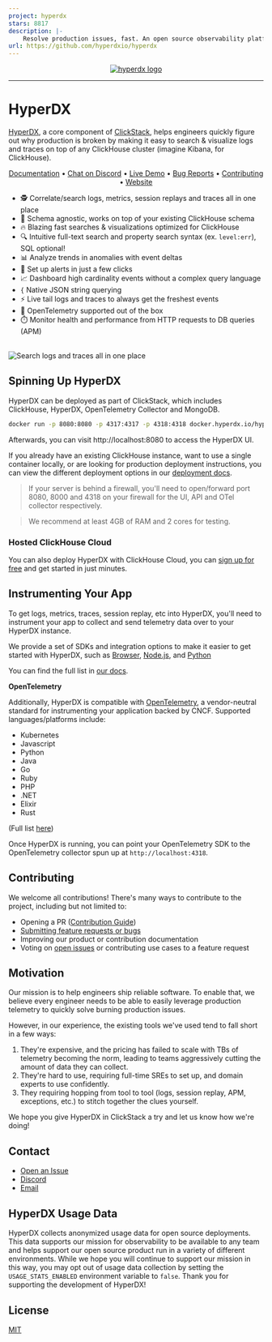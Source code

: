 ```yaml
---
project: hyperdx
stars: 8817
description: |-
    Resolve production issues, fast. An open source observability platform unifying session replays, logs, metrics, traces and errors powered by Clickhouse and OpenTelemetry.
url: https://github.com/hyperdxio/hyperdx
---
```


<p align="center">
  <a href="https://hyperdx.io">
    <picture>
      <source media="(prefers-color-scheme: dark)" srcset="./.github/images/logo_dark.png#gh-dark-mode-only">
      <img alt="hyperdx logo" src="./.github/images/logo_light.png#gh-light-mode-only">
    </picture>
  </a>
</p>

---

# HyperDX

[HyperDX](https://hyperdx.io), a core component of
[ClickStack](https://clickhouse.com/use-cases/observability), helps engineers
quickly figure out why production is broken by making it easy to search &
visualize logs and traces on top of any ClickHouse cluster (imagine Kibana, for
ClickHouse).

<p align="center">
  <a href="https://clickhouse.com/docs/use-cases/observability/clickstack/overview">Documentation</a> • <a href="https://hyperdx.io/discord">Chat on Discord</a>  • <a href="https://play.hyperdx.io/search">Live Demo</a>  • <a href="https://github.com/hyperdxio/hyperdx/issues/new">Bug Reports</a> • <a href="./CONTRIBUTING.md">Contributing</a> • <a href="https://clickhouse.com/use-cases/observability">Website</a>
</p>

- 🕵️ Correlate/search logs, metrics, session replays and traces all in one place
- 📝 Schema agnostic, works on top of your existing ClickHouse schema
- 🔥 Blazing fast searches & visualizations optimized for ClickHouse
- 🔍 Intuitive full-text search and property search syntax (ex. `level:err`),
  SQL optional!
- 📊 Analyze trends in anomalies with event deltas
- 🔔 Set up alerts in just a few clicks
- 📈 Dashboard high cardinality events without a complex query language
- `{` Native JSON string querying
- ⚡ Live tail logs and traces to always get the freshest events
- 🔭 OpenTelemetry supported out of the box
- ⏱️ Monitor health and performance from HTTP requests to DB queries (APM)

<br/>
<img alt="Search logs and traces all in one place" src="./.github/images/search_splash.png" title="Search logs and traces all in one place">

## Spinning Up HyperDX

HyperDX can be deployed as part of ClickStack, which includes ClickHouse,
HyperDX, OpenTelemetry Collector and MongoDB.

```bash
docker run -p 8080:8080 -p 4317:4317 -p 4318:4318 docker.hyperdx.io/hyperdx/hyperdx-all-in-one
```

Afterwards, you can visit http://localhost:8080 to access the HyperDX UI.

If you already have an existing ClickHouse instance, want to use a single
container locally, or are looking for production deployment instructions, you
can view the different deployment options in our
[deployment docs](https://clickhouse.com/docs/use-cases/observability/clickstack/deployment).

> If your server is behind a firewall, you'll need to open/forward port 8080,
> 8000 and 4318 on your firewall for the UI, API and OTel collector
> respectively.

> We recommend at least 4GB of RAM and 2 cores for testing.

### Hosted ClickHouse Cloud

You can also deploy HyperDX with ClickHouse Cloud, you can
[sign up for free](https://console.clickhouse.cloud/signUp) and get started in
just minutes.

## Instrumenting Your App

To get logs, metrics, traces, session replay, etc into HyperDX, you'll need to
instrument your app to collect and send telemetry data over to your HyperDX
instance.

We provide a set of SDKs and integration options to make it easier to get
started with HyperDX, such as
[Browser](https://clickhouse.com/docs/use-cases/observability/clickstack/sdks/browser),
[Node.js](https://clickhouse.com/docs/use-cases/observability/clickstack/sdks/nodejs),
and
[Python](https://clickhouse.com/docs/use-cases/observability/clickstack/sdks/python)

You can find the full list in
[our docs](https://clickhouse.com/docs/use-cases/observability/clickstack).

**OpenTelemetry**

Additionally, HyperDX is compatible with
[OpenTelemetry](https://opentelemetry.io/), a vendor-neutral standard for
instrumenting your application backed by CNCF. Supported languages/platforms
include:

- Kubernetes
- Javascript
- Python
- Java
- Go
- Ruby
- PHP
- .NET
- Elixir
- Rust

(Full list [here](https://opentelemetry.io/docs/instrumentation/))

Once HyperDX is running, you can point your OpenTelemetry SDK to the
OpenTelemetry collector spun up at `http://localhost:4318`.

## Contributing

We welcome all contributions! There's many ways to contribute to the project,
including but not limited to:

- Opening a PR ([Contribution Guide](./CONTRIBUTING.md))
- [Submitting feature requests or bugs](https://github.com/hyperdxio/hyperdx/issues/new)
- Improving our product or contribution documentation
- Voting on [open issues](https://github.com/hyperdxio/hyperdx/issues) or
  contributing use cases to a feature request

## Motivation

Our mission is to help engineers ship reliable software. To enable that, we
believe every engineer needs to be able to easily leverage production telemetry
to quickly solve burning production issues.

However, in our experience, the existing tools we've used tend to fall short in
a few ways:

1. They're expensive, and the pricing has failed to scale with TBs of telemetry
   becoming the norm, leading to teams aggressively cutting the amount of data
   they can collect.
2. They're hard to use, requiring full-time SREs to set up, and domain experts
   to use confidently.
3. They requiring hopping from tool to tool (logs, session replay, APM,
   exceptions, etc.) to stitch together the clues yourself.

We hope you give HyperDX in ClickStack a try and let us know how we're doing!

## Contact

- [Open an Issue](https://github.com/hyperdxio/hyperdx/issues/new)
- [Discord](https://discord.gg/FErRRKU78j)
- [Email](mailto:support@hyperdx.io)

## HyperDX Usage Data

HyperDX collects anonymized usage data for open source deployments. This data
supports our mission for observability to be available to any team and helps
support our open source product run in a variety of different environments.
While we hope you will continue to support our mission in this way, you may opt
out of usage data collection by setting the `USAGE_STATS_ENABLED` environment
variable to `false`. Thank you for supporting the development of HyperDX!

## License

[MIT](/LICENSE)

